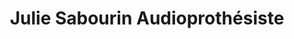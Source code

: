 ---
title: "Julie Sabourin Audioprothésiste"
url: /brossard/julie-sabourin-audioprothesiste/
shop: hearing aids
---